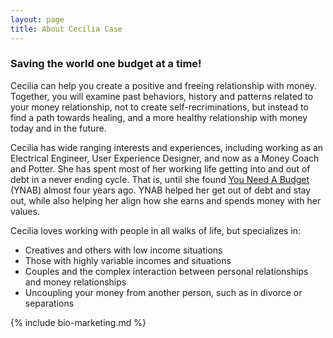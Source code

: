 ```yaml
---
layout: page
title: About Cecilia Case
---
```


### Saving the world one budget at a time!

Cecilia can help you create a positive and freeing relationship with money. Together, you will examine past behaviors, history and patterns related to your money relationship, not to create self-recriminations, but instead to find a path towards healing, and a more healthy relationship with money today and in the future.
<!--more-->

Cecilia has wide ranging interests and experiences, including working as an Electrical Engineer, User Experience Designer, and now as a Money Coach and Potter. She has spent most of her working life getting into and out of debt in a never ending cycle. That is, until she found [You Need A Budget](http://www.youneedabudget.com) (YNAB) almost four years ago. YNAB helped her get out of debt and stay out, while also helping her align how she earns and spends money with her values.

Cecilia loves working with people in all walks of life, but specializes in:
- Creatives and others with low income situations
- Those with highly variable incomes and situations
- Couples and the complex interaction between personal relationships and money relationships
- Uncoupling your money from another person, such as in divorce or separations

{% include bio-marketing.md %}